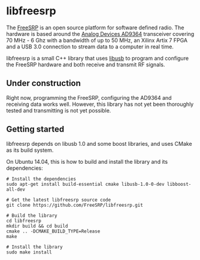 # libfreesrp

The [FreeSRP](http://electronics.kitchen/freesrp) is an open source platform for software defined radio. The hardware is based around the [Analog Devices AD9364](http://www.analog.com/en/products/rf-microwave/integrated-transceivers-transmitters-receivers/wideband-transceivers-ic/ad9364.html) transceiver covering 70 MHz - 6 Ghz with a bandwidth of up to 50 MHz, an Xilinx Artix 7 FPGA and a USB 3.0 connection to stream data to a computer in real time.

libfreesrp is a small C++ library that uses [libusb](http://www.libusb.org/) to program and configure the FreeSRP hardware and both receive and transmit RF signals.

## Under construction

Right now, programming the FreeSRP, configuring the AD9364 and receiving data works well. However, this library has not yet been thoroughly tested and transmitting is not yet possible.

## Getting started

libfreesrp depends on libusb 1.0 and some boost libraries, and uses CMake as its build system.

On Ubuntu 14.04, this is how to build and install the library and its dependencies:
```
# Install the dependencies
sudo apt-get install build-essential cmake libusb-1.0-0-dev libboost-all-dev

# Get the latest libfreesrp source code
git clone https://github.com/FreeSRP/libfreesrp.git

# Build the library
cd libfreesrp
mkdir build && cd build
cmake .. -DCMAKE_BUILD_TYPE=Release
make

# Install the library
sudo make install
```
